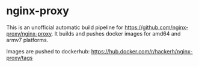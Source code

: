 # nginx-proxy
This is an unofficial automatic build pipeline for https://github.com/nginx-proxy/nginx-proxy.
It builds and pushes docker images for amd64 and armv7 platforms.

Images are pushed to dockerhub:
https://hub.docker.com/r/hackerh/nginx-proxy/tags

